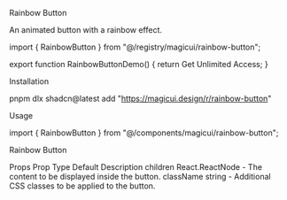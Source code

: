Rainbow Button

An animated button with a rainbow effect.

import { RainbowButton } from "@/registry/magicui/rainbow-button";
 
export function RainbowButtonDemo() {
  return <RainbowButton>Get Unlimited Access</RainbowButton>;
}

Installation

pnpm dlx shadcn@latest add "https://magicui.design/r/rainbow-button"

Usage

import { RainbowButton } from "@/components/magicui/rainbow-button";

<RainbowButton>Rainbow Button</RainbowButton>

Props
Prop	Type	Default	Description
children	React.ReactNode	-	The content to be displayed inside the button.
className	string	-	Additional CSS classes to be applied to the button.